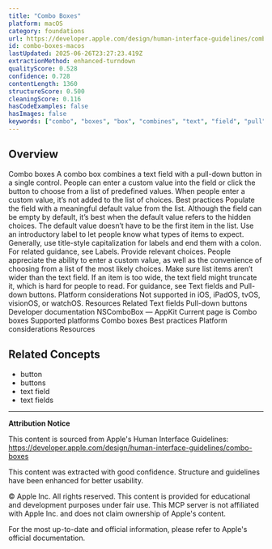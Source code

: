 ```yaml
---
title: "Combo Boxes"
platform: macOS
category: foundations
url: https://developer.apple.com/design/human-interface-guidelines/combo-boxes
id: combo-boxes-macos
lastUpdated: 2025-06-26T23:27:23.419Z
extractionMethod: enhanced-turndown
qualityScore: 0.528
confidence: 0.728
contentLength: 1360
structureScore: 0.500
cleaningScore: 0.116
hasCodeExamples: false
hasImages: false
keywords: ["combo", "boxes", "box", "combines", "text", "field", "pull", "down", "button", "single"]
---
```

## Overview

Combo boxes A combo box combines a text field with a pull-down button in a single control. People can enter a custom value into the field or click the button to choose from a list of predefined values. When people enter a custom value, it’s not added to the list of choices. Best practices Populate the field with a meaningful default value from the list. Although the field can be empty by default, it’s best when the default value refers to the hidden choices. The default value doesn’t have to be the first item in the list. Use an introductory label to let people know what types of items to expect. Generally, use title-style capitalization for labels and end them with a colon. For related guidance, see Labels. Provide relevant choices. People appreciate the ability to enter a custom value, as well as the convenience of choosing from a list of the most likely choices. Make sure list items aren’t wider than the text field. If an item is too wide, the text field might truncate it, which is hard for people to read. For guidance, see Text fields and Pull-down buttons. Platform considerations Not supported in iOS, iPadOS, tvOS, visionOS, or watchOS. Resources Related Text fields Pull-down buttons Developer documentation NSComboBox — AppKit Current page is Combo boxes Supported platforms Combo boxes Best practices Platform considerations Resources

## Related Concepts

- button
- buttons
- text field
- text fields

---

**Attribution Notice**

This content is sourced from Apple's Human Interface Guidelines: https://developer.apple.com/design/human-interface-guidelines/combo-boxes

This content was extracted with good confidence. Structure and guidelines have been enhanced for better usability.

© Apple Inc. All rights reserved. This content is provided for educational and development purposes under fair use. This MCP server is not affiliated with Apple Inc. and does not claim ownership of Apple's content.

For the most up-to-date and official information, please refer to Apple's official documentation.
